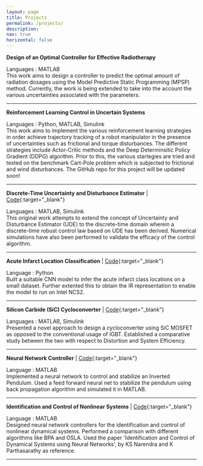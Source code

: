 ```yaml
---
layout: page
title: Projects
permalink: /projects/
description: 
nav: true
horizontal: false
---
```


**Design of an Optimal Controller for Effective Radiotherapy**

Languages : MATLAB\
This work aims to design a controller to predict the optimal amount of radiation dosages using the Model Predictive Static Programming (MPSP) method. Currently, the work is being extended to take into the account the various uncertainties associated with the parameters. 

-----

**Reinforcement Learning Control in Uncertain Systems**

Languages : Python, MATLAB, Simulink\
This work aims to implement the various reinforcement learning strategies in order achieve trajectory tracking of a robot manipulator in the presence of uncertainties such as frictional and torque disturbances. The different strategies include Actor-Critic methods and the Deep Determinsitic Policy Gradient (DDPG) algorithm. Prior to this, the various startegies are tried and tested on the benchmark Cart-Pole problem which is subjected to frictional and wind disturbances. The GitHub repo for this project will be updated soon! 

-----

**Discrete-Time Uncertainty and Disturbance Estimator** \| [Code](https://github.com/Maithilishetty/UDE-DiscreteTime){:target="_blank"}

Languages : MATLAB, Simulink \
This original work attempts to extend the concept of Uncertainty and Disturbance Estimator (UDE) to the discrete-time domain wherein a
discrete-time robust control law based on UDE has been derived. Numerical simulations have also been performed to validate the efficacy of the control algorithm. 

-----

**Acute Infarct Location Classification** \| [Code](https://github.com/Maithilishetty/Acute-Infarct-DL){:target="_blank"}

Language : Python \
Built a suitable CNN model to infer the acute infarct class locations on a small dataset. Further extented this to obtain the IR representation to enable the model to run on Intel NCS2. 

-----

**Silicon Carbide (SiC) Cycloconverter** \| [Code](https://github.com/Maithilishetty/SiC_transistor_performance_analysis){:target="_blank"} 

Languages : MATLAB, Simulink \
Presented a novel approach to design a cycloconverter using SiC MOSFET as opposed to the conventional usage of IGBT. Established a comparative study between the two with respect to Distortion and System Efficiency.

-----

**Neural Network Controller** \| [Code](https://github.com/Maithilishetty/NeuralNetController){:target="_blank"}

Language : MATLAB \
Implemented a neural network to control and stabilize an Inverted Pendulum. Used a feed forward neural net to stabilize the pendulum using back propagation algorithm and simulated it in MATLAB.

-----

**Identification and Control of Nonlinear Systems** \| [Code](https://github.com/Maithilishetty/Neural-Net-Control){:target="_blank"}

Language : MATLAB \
Designed neural network controllers for the identification and control of nonlinear dynamical systems. Performed a comparison with different algorithms like BPA and OSLA. Used the paper 'Identification and Control of Dynamical Systems using Neural Networks', by KS Narendra and K Parthasarathy as reference. 

-----